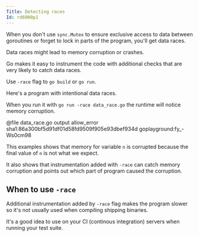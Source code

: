 ```yaml
---
Title: Detecting races
Id: rd6000p1
---
```

When you don't use `sync.Mutex` to ensure exclusive access to data between goroutines or forget to lock in parts of the program, you'll get data races.

Data races might lead to memory corruption or crashes.

Go makes it easy to instrument the code with additional checks that are very likely to catch data races.

Use `-race` flag to `go build` or `go run`.

Here's a program with intentional data races.

When you run it with `go run -race data_race.go` the runtime will notice memory corruption.

@file data_race.go output allow_error sha1:86a300bf5d91df01d58fd9509f905e93dbef934d goplayground:fy_-Ws0cm98

This examples shows that memory for variable `n` is corrupted because the final value of `n` is not what we expect.

It also shows that instrumentation added with `-race` can catch memory corruption and points out which part of program caused the corruption.

## When to use `-race`

Additional instrumentation added by `-race` flag makes the program slower so it's not usually used when compiling shipping binaries.

It's a good idea to use on your CI (continous integration) servers when running your test suite.
